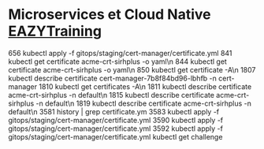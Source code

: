 # Microservices et Cloud Native  [EAZYTraining](https://eazytraining.fr/cours/developpez-deployez-et-monitorez-vos-applications-microservices-et-cloud-native/)
 656  kubectl apply -f gitops/staging/cert-manager/certificate.yml
  841  kubectl get certificate acme-crt-sirhplus -o yaml\n
  844  kubectl get certificate acme-crt-sirhplus -o yaml\n
  850  kubectl get certificate -A\n
 1807  kubectl describe certificate cert-manager-7b8f84bd96-lbhfb -n cert-manager
 1810  kubectl get certificates -A\n
 1811  kubectl describe certificate acme-crt-sirhplus -n default\n
 1815  kubectl describe certificate acme-crt-sirhplus -n default\n
 1819  kubectl describe certificate acme-crt-sirhplus -n default\n
 3581  history | grep certificate.ym
 3583  kubectl apply -f gitops/staging/cert-manager/certificate.yml
 3590  kubectl apply -f gitops/staging/cert-manager/certificate.yml
 3592  kubectl apply -f gitops/staging/cert-manager/certificate.yml
  kubectl get challenge 

 
